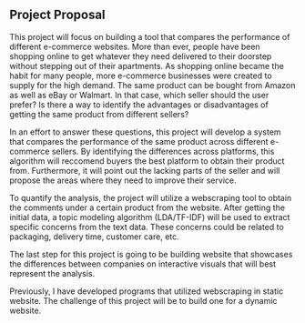 ## Project Proposal

This project will focus on building a tool that compares the performance of different e-commerce websites. More than ever, people have
been shopping online to get whatever they need delivered to their doorstep without stepping out of their apartments. As shopping online
became the habit for many people, more e-commerce businesses were created to supply for the high demand. The same product can be bought 
from Amazon as well as eBay or Walmart. In that case, which seller should the user prefer? Is there a way to identify the advantages or 
disadvantages of getting the same product from different sellers? 

In an effort to answer these questions, this project will develop a system that compares the performance of the same product across 
different e-commerce sellers. By identifying the differences across platforms, this algorithm will reccomend buyers the best platform
to obtain their product from. Furthermore, it will point out the lacking parts of the seller and will propose the areas where they need
to improve their service. 

To quantify the analysis, the project will utilize a webscraping tool to obtain the comments under a certain product from the website.
After getting the initial data, a topic modeling algorithm (LDA/TF-IDF) will be used to extract specific concerns from the text data. 
These concerns could be related to packaging, delivery time, customer care, etc. 

The last step for this project is going to be building website that showcases the differences between companies on interactive 
visuals that will best represent the analysis. 

Previously, I have developed programs that utilized webscraping in static website. The challenge of this project will be to build 
one for a dynamic website. 
